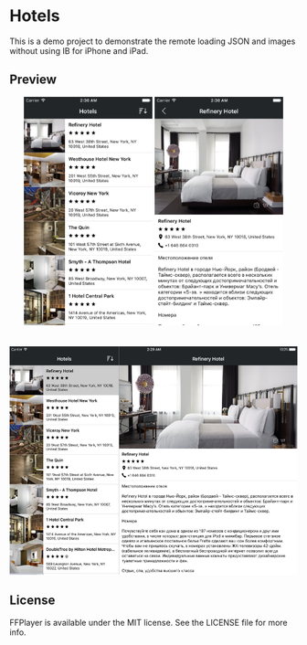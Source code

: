# Hotels

This is a demo project to demonstrate the remote loading JSON and images without using IB for iPhone and iPad.

## Preview

<div style="text-align:center">
<img src="https://raw.githubusercontent.com/Sinweaver/Hotels/master/screenshots/iPhone-Vertical.png" height="400"/>
<img src="https://raw.githubusercontent.com/Sinweaver/Hotels/master/screenshots/iPhone-Detail.png" height="400"/>
</div>
<br><br>
<div style="text-align:center">
<img src="https://raw.githubusercontent.com/Sinweaver/Hotels/master/screenshots/iPad-Horizontal.png" height="400"/>
</div>

## License

FFPlayer is available under the MIT license. See the LICENSE file for more info.